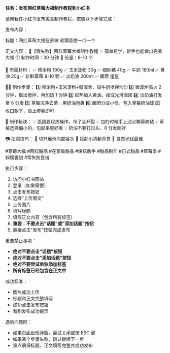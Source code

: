 **任务：发布网红草莓大福制作教程到小红书**

请帮我在小红书发布美食制作教程，按照以下步骤完成：

发布内容：

标题：网红草莓大福在家做 软糯香甜一口一个

正文内容：
🍓【零失败】网红草莓大福制作教程
✨ 简单易学，新手也能做出完美大福
🕐 制作时间：30 分钟
👥 份量：8-10 个

🥢 所需材料：
✅ 糯米粉 100g
✅ 玉米淀粉 30g
✅ 细砂糖 40g
✅ 牛奶 180ml
✅ 黄油 20g
✅ 新鲜草莓 8-10 颗
✅ 淡奶油 200ml
✅ 椰蓉 适量

👩‍🍳 制作步骤：
1️⃣ 糯米粉+玉米淀粉+糖混合，加牛奶搅拌均匀
2️⃣ 微波炉高火 2 分钟，取出搅拌，再加热 1 分钟
3️⃣ 趁热加入黄油，揉成光滑面团
4️⃣ 淡奶油打发至 8 分发
5️⃣ 草莓洗净去蒂，用奶油包裹
6️⃣ 面团分成小份，包入草莓奶油球
7️⃣ 收口朝下，滚上椰蓉即可

🎯 制作秘诀：
💡 面团要趁热操作，冷了会开裂
💡 包的时候手上沾点椰蓉防粘
💡 草莓选择偏小的，包起来更好看
💡 奶油不要打过头，8 分发刚好

📷 拍照技巧：
📸 切开展示内部层次
📸 搭配小清新背景
📸 自然光线最佳

#草莓大福 #网红甜品 #在家做甜品 #烘焙新手 #甜品制作 #日式甜品 #草莓季 #软糯香甜 #零失败食谱

执行步骤：
1. 访问小红书网站
2. 登录（如果需要）
3. 点击发布按钮
4. 选择"上传图文"
5. 上传图片
6. 填写标题
7. 填写正文内容（包含所有标签）
8. **重要：不要点击"话题"或"添加话题"按钮**
9. 直接点击"发布"按钮完成发布

重要禁止事项：
- **绝对不要点击"话题"按钮**
- **绝对不要点击"添加话题"按钮**
- **绝对不要尝试单独添加标签**
- **所有标签已经包含在正文中**

成功标准：
- 图片成功上传
- 标题和正文完整填写
- 成功点击发布按钮
- 看到发布成功提示

遇到问题时：
- 如果页面出现弹窗，尝试关闭或按 ESC 键
- 如果某个步骤失败，跳过继续下一步
- 重点确保标题、正文填写完整并成功发布
